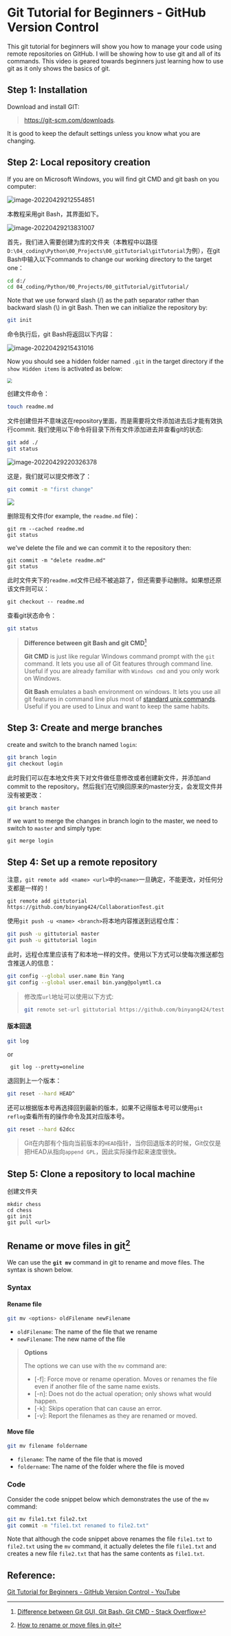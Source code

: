 # Git Tutorial for Beginners - GitHub Version Control

This git tutorial for beginners will show you how to manage your code using remote repositories on GitHub. I will be showing how to use git and all of its commands. This video is geared towards beginners just learning how to use git as it only shows the basics of git. 

## Step 1: Installation

Download and install GIT:

> https://git-scm.com/downloads. 

It is good to keep the default settings unless you know what you are changing.

## Step 2: Local repository creation

If you are on Microsoft Windows, you will find git CMD and git bash on you computer:

![image-20220429212554851](https://s2.loli.net/2022/04/30/T3dZPmVXz28Helx.png)

本教程采用git Bash，其界面如下。

![image-20220429213831007](https://s2.loli.net/2022/04/30/fh9MjDyWtzVS3IE.png)

首先，我们进入需要创建为库的文件夹（本教程中以路径 `D:\04_coding\Python\00_Projects\00_gitTutorial\gitTutorial`为例），在git Bash中输入以下commands to change our working directory to the target one：

```bash
cd d:/
cd 04_coding/Python/00_Projects/00_gitTutorial/gitTutorial/
```

Note that we use forward slash (/) as the path separator rather than backward slash (\\) in git Bash. Then we can initialize the repository by:

```bash
git init
```

命令执行后，git Bash将返回以下内容：

![image-20220429215431016](https://s2.loli.net/2022/04/30/b68seSVOiXgYl3D.png)

Now you should see a hidden folder named `.git` in the target directory if the `show Hidden items` is activated as below:

<img src="https://s2.loli.net/2022/04/30/IBK6be92twy8PgH.png" style="zoom:67%;" />



创建文件命令：

```bash
touch readme.md
```

文件创建但并不意味这在repository里面，而是需要将文件添加进去后才能有效执行commit. 我们使用以下命令将目录下所有文件添加进去并查看git的状态:

```bash
git add ./
git status
```

![image-20220429220326378](https://s2.loli.net/2022/04/30/KAbf3pVX5gYIWUr.png)

这是，我们就可以提交修改了：

```bash
git commit -m "first change"
```

![](https://s2.loli.net/2022/04/30/8qx5vY7kzfAitPZ.png)

删除现有文件(for example, the `readme.md` file)：

```
git rm --cached readme.md
git status
```

we've delete the file and we can commit it to the repository then:

```
git commit -m "delete readme.md"
git status
```

此时文件夹下的`readme.md`文件已经不被追踪了，但还需要手动删除。如果想还原该文件则可以：

```
git checkout -- readme.md
```

查看git状态命令：

```bash
git status
```





> **Difference between git Bash and git CMD**[^1]
>
> [^1]:[Difference between Git GUI, Git Bash, Git CMD - Stack Overflow](https://stackoverflow.com/questions/45034549/difference-between-git-gui-git-bash-git-cmd)
>
> **Git CMD** is just like regular Windows command prompt with the `git` command. It lets you use all of Git features through command line. Useful if you are already familiar with `Windows cmd` and you only work on Windows.
>
> **Git Bash** emulates a bash environment on windows. It lets you use all git features in command line plus most of [standard unix commands](https://ss64.com/bash/). Useful if you are used to Linux and want to keep the same habits.

## Step 3: Create and merge branches

create and switch to the branch named `login`:

```bash
git branch login
git checkout login
```

此时我们可以在本地文件夹下对文件做任意修改或者创建新文件，并添加and commit to the repository。然后我们在切换回原来的master分支，会发现文件并没有被更改：

```bash
git branch master
```

If we want to merge the changes in branch login to the master, we need to switch to `master` and simply type:

```
git merge login
```

## Step 4: Set up a remote repository

注意，`git remote add <name> <url>`中的`<name>`一旦确定，不能更改，对任何分支都是一样的！

```
git remote add gittutorial https://github.com/binyang424/CollaborationTest.git
```

使用`git push -u <name> <branch>`将本地内容推送到远程仓库：

```bash
git push -u gittutorial master
git push -u gittutorial login
```

此时，远程仓库里应该有了和本地一样的文件。使用以下方式可以使每次推送都包含推送人的信息：

```bash
git config --global user.name Bin Yang
git config --global user.email bin.yang@polymtl.ca
```



>修改库`url`地址可以使用以下方式:
>
>```bash
>git remote set-url gittutorial https://github.com/binyang424/test.git
>```



#### 版本回退

```bash
git log
```

or

```
 git log --pretty=oneline
```

退回到上一个版本：

```bash
git reset --hard HEAD^
```

还可以根据版本号再选择回到最新的版本，如果不记得版本号可以使用`git reflog`查看所有的操作命令及其对应版本号。

```bash
git reset --hard 62dcc
```

> Git在内部有个指向当前版本的`HEAD`指针，当你回退版本的时候，Git仅仅是把HEAD从指向`append GPL`，因此实际操作起来速度很快。





## Step 5: Clone a repository to local machine

创建文件夹

```>
mkdir chess
cd chess
git init
git pull <url>
```



## Rename or move files in git[^3]

[^3]:[How to rename or move files in git](https://www.educative.io/edpresso/how-to-rename-or-move-files-in-git)

We can use the **`git mv`** command in git to rename and move files. The syntax is shown below.

### Syntax

#### Rename file

```bash
git mv <options> oldFilename newFilename
```

-   `oldFilename`: The name of the file that we rename
-   `newFilename`: The new name of the file

> **Options**
>
> The options we can use with the `mv` command are:
>
> -   \[-f\]: Force move or rename operation. Moves or renames the file even if another file of the same name exists.
> -   \[-n\]: Does not do the actual operation; only shows what would happen.
> -   \[-k\]: Skips operation that can cause an error.
> -   \[-v\]: Report the filenames as they are renamed or moved.
>


#### Move file

```bash
git mv filename foldername
```

-   `filename`: The name of the file that is moved
-   `foldername`: The name of the folder where the file is moved

### Code

Consider the code snippet below which demonstrates the use of the `mv` command:

```bash
git mv file1.txt file2.txt
git commit -m "file1.txt renamed to file2.txt"
```

Note that although the code snippet above renames the file `file1.txt` to `file2.txt` using the `mv` command, it actually deletes the file `file1.txt` and creates a new file `file2.txt` that has the same contents as `file1.txt`.

## Reference:

[Git Tutorial for Beginners - GitHub Version Control - YouTube](https://www.youtube.com/watch?v=PWqS4NBhEY8)
